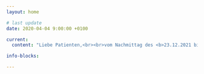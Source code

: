 ```yaml
---
layout: home 

# last update
date: 2020-04-04 9:00:00 +0100

current:
  content: "Liebe Patienten,<br><br>vom Nachmittag des <b>23.12.2021 bis zum 02.01.2021 bleibt die Praxis Hermes geschlossen.<br><br>Vertretung übernimmt <b>werktäglich</b> die <b>Praxis Lautenschläger, Lindener Markt 2, 30449 Hannover, (tel 0511/3949970)</b> oder jede andere ärtzliche Praxis Ihrer Wahl.<br> Am 03.01.2022 sind wir wieder für Sie da.<br><br>Wir wünschen Ihnen frohe Weihnachtstage und einen guten Rutsch ins neue Jahr!<br><br>Ihr Team der Praxis Hermes"

info-blocks:

---
```

